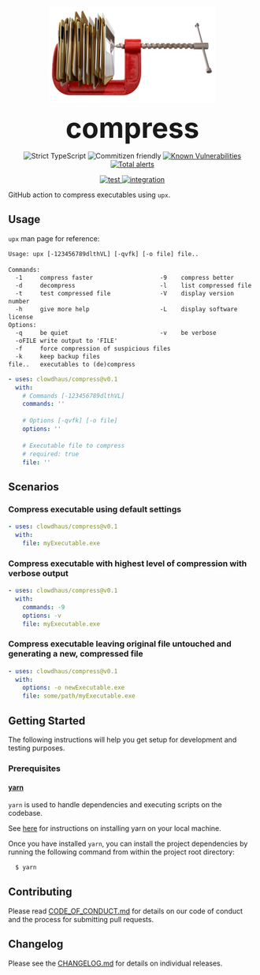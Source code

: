 <p align="center">
  <img src=".github/compress.jpg" alt="aws-actions" height="196px">
</p>
<h1 style="font-size: 56px; margin: 0; padding: 0;" align="center">
  compress
</h1>
<p align="center">
  <img src="https://badgen.net/badge/TypeScript/strict%20%F0%9F%92%AA/blue" alt="Strict TypeScript">
  <img src="https://img.shields.io/badge/commitizen-friendly-brightgreen.svg" alt="Commitizen friendly">
  <a href="https://snyk.io/test/github/clowdhaus/compress">
    <img src="https://snyk.io/test/github/clowdhaus/compress/badge.svg" alt="Known Vulnerabilities" data-canonical-src="https://snyk.io/test/github/clowdhaus/compress">
  </a>
  <a href="https://lgtm.com/projects/g/clowdhaus/compress/alerts/"><img alt="Total alerts" src="https://img.shields.io/lgtm/alerts/g/clowdhaus/compress.svg?logo=lgtm&logoWidth=18"/></a>
</p>
<p align="center">
  <a href="https://github.com/clowdhaus/compress/actions?query=workflow%3Atest">
    <img src="https://github.com/clowdhaus/compress/workflows/test/badge.svg?branch=main" alt="test">
  </a>
  <a href="https://github.com/clowdhaus/compress/actions?query=workflow%3Aintegration">
    <img src="https://github.com/clowdhaus/compress/workflows/integration/badge.svg?branch=main" alt="integration">
  </a>
</p>


GitHub action to compress executables using `upx`.

## Usage

`upx` man page for reference:

```
Usage: upx [-123456789dlthVL] [-qvfk] [-o file] file..

Commands:
  -1     compress faster                   -9    compress better
  -d     decompress                        -l    list compressed file
  -t     test compressed file              -V    display version number
  -h     give more help                    -L    display software license
Options:
  -q     be quiet                          -v    be verbose
  -oFILE write output to 'FILE'
  -f     force compression of suspicious files
  -k     keep backup files
file..   executables to (de)compress
```

```yml
- uses: clowdhaus/compress@v0.1
  with:
    # Commands [-123456789dlthVL]
    commands: ''

    # Options [-qvfk] [-o file]
    options: ''

    # Executable file to compress
    # required: true
    file: ''
```

## Scenarios

### Compress executable using default settings

```yml
- uses: clowdhaus/compress@v0.1
  with:
    file: myExecutable.exe
```

### Compress executable with highest level of compression with verbose output

```yml
- uses: clowdhaus/compress@v0.1
  with:
    commands: -9
    options: -v
    file: myExecutable.exe
```

### Compress executable leaving original file untouched and generating a new, compressed file

```yml
- uses: clowdhaus/compress@v0.1
  with:
    options: -o newExecutable.exe
    file: some/path/myExecutable.exe
```

## Getting Started

The following instructions will help you get setup for development and testing purposes.

### Prerequisites

#### [yarn](https://github.com/yarnpkg/yarn)

`yarn` is used to handle dependencies and executing scripts on the codebase.

See [here](https://yarnpkg.com/en/docs/install#debian-stable) for instructions on installing yarn on your local machine.

Once you have installed `yarn`, you can install the project dependencies by running the following command from within the project root directory:

```bash
  $ yarn
```

## Contributing

Please read [CODE_OF_CONDUCT.md](.github/CODE_OF_CONDUCT.md) for details on our code of conduct and the process for submitting pull requests.

## Changelog

Please see the [CHANGELOG.md](CHANGELOG.md) for details on individual releases.
